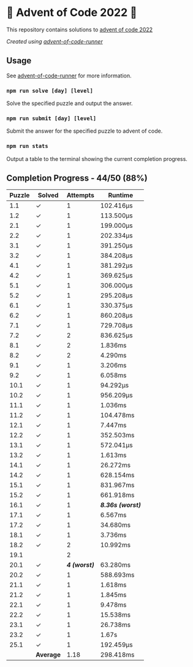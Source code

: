 # :santa: Advent of Code 2022 :christmas_tree:

This repository contains solutions to [advent of code 2022](https://adventofcode.com/2022) 

_Created using [advent-of-code-runner](https://github.com/beakerandjake/advent-of-code-runner)_

## Usage
See [advent-of-code-runner](https://github.com/beakerandjake/advent-of-code-runner) for more information.

### `npm run solve [day] [level]`
Solve the specified puzzle and output the answer.

### `npm run submit [day] [level]`
Submit the answer for the specified puzzle to advent of code.

### `npm run stats`
Output a table to the terminal showing the current completion progress.

<!--Please do not delete the following comments, they are required to save your stats to this file.-->
<!--START_AUTOGENERATED_COMPLETION_PROGRESS_SECTION-->
## Completion Progress - 44/50 (88%)

| Puzzle | Solved | Attempts | Runtime |
| --- | --- | --- | --- |
| 1.1 | ✓ | 1 | 102.416μs |
| 1.2 | ✓ | 1 | 113.500μs |
| 2.1 | ✓ | 1 | 199.000μs |
| 2.2 | ✓ | 1 | 202.334μs |
| 3.1 | ✓ | 1 | 391.250μs |
| 3.2 | ✓ | 1 | 384.208μs |
| 4.1 | ✓ | 1 | 381.292μs |
| 4.2 | ✓ | 1 | 369.625μs |
| 5.1 | ✓ | 1 | 306.000μs |
| 5.2 | ✓ | 1 | 295.208μs |
| 6.1 | ✓ | 1 | 330.375μs |
| 6.2 | ✓ | 1 | 860.208μs |
| 7.1 | ✓ | 1 | 729.708μs |
| 7.2 | ✓ | 2 | 836.625μs |
| 8.1 | ✓ | 2 | 1.836ms |
| 8.2 | ✓ | 2 | 4.290ms |
| 9.1 | ✓ | 1 | 3.206ms |
| 9.2 | ✓ | 1 | 6.058ms |
| 10.1 | ✓ | 1 | 94.292μs |
| 10.2 | ✓ | 1 | 956.209μs |
| 11.1 | ✓ | 1 | 1.036ms |
| 11.2 | ✓ | 1 | 104.478ms |
| 12.1 | ✓ | 1 | 7.447ms |
| 12.2 | ✓ | 1 | 352.503ms |
| 13.1 | ✓ | 1 | 572.041μs |
| 13.2 | ✓ | 1 | 1.613ms |
| 14.1 | ✓ | 1 | 26.272ms |
| 14.2 | ✓ | 1 | 628.154ms |
| 15.1 | ✓ | 1 | 831.967ms |
| 15.2 | ✓ | 1 | 661.918ms |
| 16.1 | ✓ | 1 | ***8.36s (worst)*** |
| 17.1 | ✓ | 1 | 6.567ms |
| 17.2 | ✓ | 1 | 34.680ms |
| 18.1 | ✓ | 1 | 3.736ms |
| 18.2 | ✓ | 2 | 10.992ms |
| 19.1 |  | 2 |  |
| 20.1 | ✓ | ***4 (worst)*** | 63.280ms |
| 20.2 | ✓ | 1 | 588.693ms |
| 21.1 | ✓ | 1 | 1.618ms |
| 21.2 | ✓ | 1 | 1.845ms |
| 22.1 | ✓ | 1 | 9.478ms |
| 22.2 | ✓ | 1 | 15.538ms |
| 23.1 | ✓ | 1 | 26.738ms |
| 23.2 | ✓ | 1 | 1.67s |
| 25.1 | ✓ | 1 | 192.459μs |
|  | **Average** | 1.18 | 298.418ms |
<!--END_AUTOGENERATED_COMPLETION_PROGRESS_SECTION-->
